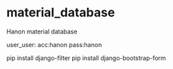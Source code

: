 # material_database
Hanon material database

user_user:
acc:hanon
pass:hanon

pip install django-filter
pip install django-bootstrap-form